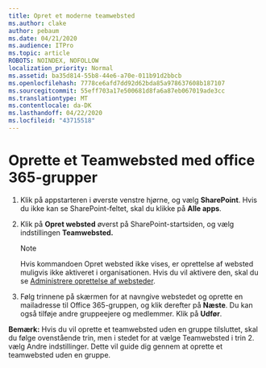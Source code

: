 ```yaml
---
title: Opret et moderne teamwebsted
ms.author: clake
author: pebaum
ms.date: 04/21/2020
ms.audience: ITPro
ms.topic: article
ROBOTS: NOINDEX, NOFOLLOW
localization_priority: Normal
ms.assetid: ba35d814-55b8-44e6-a70e-011b91d2bbcb
ms.openlocfilehash: 7778ce6afd7dd92d62bda85a978637608b187107
ms.sourcegitcommit: 55eff703a17e500681d8fa6a87eb067019ade3cc
ms.translationtype: MT
ms.contentlocale: da-DK
ms.lasthandoff: 04/22/2020
ms.locfileid: "43715518"
---
```

# <a name="create-an-office-365-group-connected-team-site"></a>Oprette et Teamwebsted med office 365-grupper

1. Klik på appstarteren i øverste venstre hjørne, og vælg **SharePoint**. Hvis du ikke kan se SharePoint-feltet, skal du klikke på **Alle apps**.
    
2. Klik på **Opret websted** øverst på SharePoint-startsiden, og vælg indstillingen **Teamwebsted.** 
    
    > [!NOTE]
    > Hvis kommandoen Opret websted ikke vises, er oprettelse af websted muligvis ikke aktiveret i organisationen. Hvis du vil aktivere den, skal du se [Administrere oprettelse af websteder](https://go.microsoft.com/fwlink/?linkid=2009644). 
  
3. Følg trinnene på skærmen for at navngive webstedet og oprette en mailadresse til Office 365-gruppen, og klik derefter på **Næste**. Du kan også tilføje andre gruppeejere og medlemmer. Klik på **Udfør**.
  
 **Bemærk:** Hvis du vil oprette et teamwebsted uden en gruppe tilsluttet, skal du følge ovenstående trin, men i stedet for at vælge Teamwebsted i trin 2. vælg Andre indstillinger. Dette vil guide dig gennem at oprette et teamwebsted uden en gruppe. 
    

